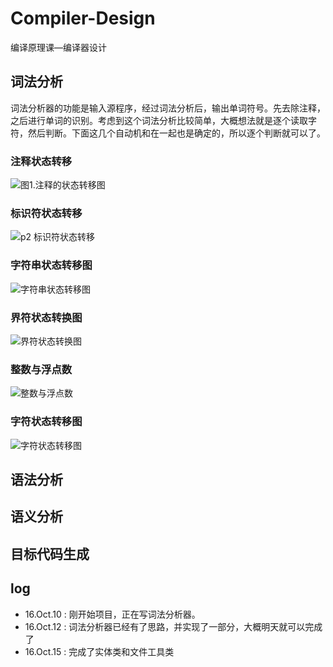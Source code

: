 # Compiler-Design
编译原理课—编译器设计

## 词法分析
词法分析器的功能是输入源程序，经过词法分析后，输出单词符号。先去除注释，之后进行单词的识别。考虑到这个词法分析比较简单，大概想法就是逐个读取字符，然后判断。下面这几个自动机和在一起也是确定的，所以逐个判断就可以了。

### 注释状态转移
![图1.注释的状态转移图](./img/comment.jpg)

### 标识符状态转移
![p2 标识符状态转移](./img/token.jpg)

### 字符串状态转移图
![字符串状态转移图](./img/string.jpg)

### 界符状态转换图
![界符状态转换图](./img/seperate.jpg)

### 整数与浮点数
![整数与浮点数](./img/digit_float.jpg)

### 字符状态转移图
![字符状态转移图](./img/char.jpg)




## 语法分析


## 语义分析

## 目标代码生成

## log
+ 16.Oct.10 : 刚开始项目，正在写词法分析器。
+ 16.Oct.12 : 词法分析器已经有了思路，并实现了一部分，大概明天就可以完成了
+ 16.Oct.15 : 完成了实体类和文件工具类
